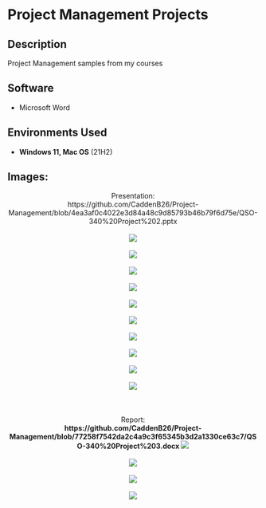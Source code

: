 <h1>Project Management Projects</h1>


<h2>Description</h2>
Project Management samples from my courses
<br />


<h2>Software</h2>

- Microsoft Word

<h2>Environments Used </h2>

- <b>Windows 11, Mac OS</b> (21H2)

<h2>Images:</h2>

<p align="center">
Presentation: <br/>
 <b></b>https://github.com/CaddenB26/Project-Management/blob/4ea3af0c4022e3d84a48c9d85793b46b79f6d75e/QSO-340%20Project%202.pptx
<br />
<br />
<img src="https://github.com/CaddenB26/Project-Management/blob/ac358c19a0488c47ccc88d18bad0c944d6ea3f6a/Project%20Management.png" />
<br />
<br />
<img src="https://github.com/CaddenB26/Project-Management/blob/ac358c19a0488c47ccc88d18bad0c944d6ea3f6a/Project%20Management1.png" />
<br />
<br />
<img src="https://github.com/CaddenB26/Project-Management/blob/ac358c19a0488c47ccc88d18bad0c944d6ea3f6a/Project%20Management2.png" />
<br />
<br />
<img src="https://github.com/CaddenB26/Project-Management/blob/ac358c19a0488c47ccc88d18bad0c944d6ea3f6a/Project%20Management3.png" />
<br />
<br />
<img src="https://github.com/CaddenB26/Project-Management/blob/ac358c19a0488c47ccc88d18bad0c944d6ea3f6a/Project%20Management4.png" />
<br />
<br />
<img src="https://github.com/CaddenB26/Project-Management/blob/ac358c19a0488c47ccc88d18bad0c944d6ea3f6a/Project%20Management5.png" />
<br />
<br />
<img src="https://github.com/CaddenB26/Project-Management/blob/ac358c19a0488c47ccc88d18bad0c944d6ea3f6a/Project%20Management6.png" />
<br />
<br />
 <img src="https://github.com/CaddenB26/Project-Management/blob/ac358c19a0488c47ccc88d18bad0c944d6ea3f6a/Project%20Management7.png" />
<br />
<br />
 <img src="https://github.com/CaddenB26/Project-Management/blob/ac358c19a0488c47ccc88d18bad0c944d6ea3f6a/Project%20Management8.png" />
<br />
<br />
<img src="https://github.com/CaddenB26/Project-Management/blob/ac358c19a0488c47ccc88d18bad0c944d6ea3f6a/Project%20Management9.png" />
<br />
<br />
<br />
<br />
Report: <br/>
 <b><b/>https://github.com/CaddenB26/Project-Management/blob/77258f7542da2c4a9c3f65345b3d2a1330ce63c7/QSO-340%20Project%203.docx
<img src="https://github.com/CaddenB26/Project-Management/blob/67e96c08d41bcda7ebedfc82d8710f2872383dc7/Project%20Management%20Report.png" />
<br />
<br />
<img src="https://github.com/CaddenB26/Project-Management/blob/67e96c08d41bcda7ebedfc82d8710f2872383dc7/Project%20Management%20Report1.png" />
<br />
<br />
<img src="https://github.com/CaddenB26/Project-Management/blob/67e96c08d41bcda7ebedfc82d8710f2872383dc7/Project%20Management%20Report2.png" />
<br />
<br />
<img src="https://github.com/CaddenB26/Project-Management/blob/67e96c08d41bcda7ebedfc82d8710f2872383dc7/Project%20Management%20Report3.png" />
<br />
<br />
</p>
